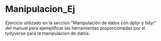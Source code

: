 # Manipulacion_Ej
Ejercicio utilizado en la seccion "Manipulación de datos con dplyr y tidyr" del manual para ejemplificar las herramientas proporcionadas por el tydyverse para la manipulacion de datos.
